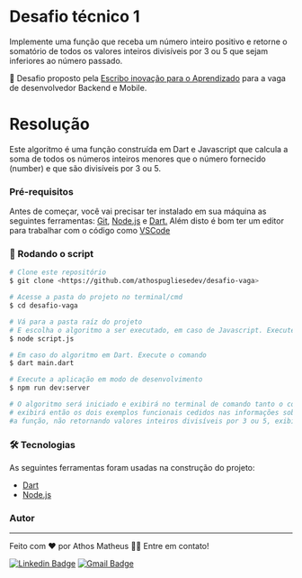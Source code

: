 
# Desafio técnico 1

Implemente uma função que receba um número inteiro positivo e retorne o somatório de todos os valores
inteiros divisíveis por 3 ou 5 que sejam inferiores ao número passado.

💙 Desafio proposto pela [Escribo inovação para o Aprendizado](https://escribo.com/) para a vaga de desenvolvedor Backend e Mobile.

# Resolução 
Este algoritmo é uma função construída em Dart e Javascript que calcula a soma de todos os números inteiros menores que o número fornecido (number) e que são divisíveis por 3 ou 5.

### Pré-requisitos

Antes de começar, você vai precisar ter instalado em sua máquina as seguintes ferramentas:
[Git](https://git-scm.com), [Node.js](https://nodejs.org/en/) e [Dart.](https://dart.dev/)
Além disto é bom ter um editor para trabalhar com o código como [VSCode](https://code.visualstudio.com/)

### 🎲 Rodando o script

```bash
# Clone este repositório
$ git clone <https://github.com/athospugliesedev/desafio-vaga>

# Acesse a pasta do projeto no terminal/cmd
$ cd desafio-vaga

# Vá para a pasta raíz do projeto
# E escolha o algoritmo a ser executado, em caso de Javascript. Execute o comando 
$ node script.js

# Em caso do algoritmo em Dart. Execute o comando
$ dart main.dart

# Execute a aplicação em modo de desenvolvimento
$ npm run dev:server

# O algoritmo será iniciado e exibirá no terminal de comando tanto o console.log para o código Javascript como Print para o Dart,
# exibirá então os dois exemplos funcionais cedidos nas informações sobre o Desafio e também um exemplo que não atende
#a função, não retornando valores inteiros divisíveis por 3 ou 5, exibindo uma mensagem de erro e restando 0, nesse caso.
```
### 🛠 Tecnologias

As seguintes ferramentas foram usadas na construção do projeto:

- [Dart](https://dart.dev/)
- [Node.js](https://nodejs.org/en/)

### Autor
---
Feito com ❤️ por Athos Matheus 👋🏽 Entre em contato!

 [![Linkedin Badge](https://img.shields.io/badge/-Athos-blue?style=flat-square&logo=Linkedin&logoColor=white&link=https://www.linkedin.com/in/athospugliese/)](https://www.linkedin.com/in/athospugliese/) 
[![Gmail Badge](https://img.shields.io/badge/-athospu@gmail.com-c14438?style=flat-square&logo=Gmail&logoColor=white&link=mailto:athospu@gmail.com)](mailto:athospu@gmail.com)

